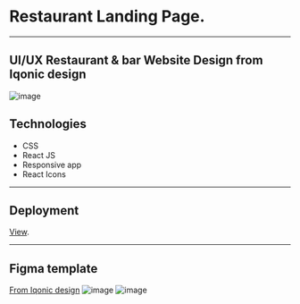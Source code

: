 # Restaurant Landing Page.

---

## UI/UX Restaurant & bar  Website Design from Iqonic design 
![image](https://user-images.githubusercontent.com/88896840/214142469-38025d1c-6427-47ae-a4f2-b5d122c49b90.png)
## Technologies 
+ CSS
+ React JS 
+ Responsive app
+ React Icons

---

## Deployment
[View](https://anmaiden.github.io/restaurant-app/).

---

## Figma template 
[From Iqonic design](https://www.figma.com/file/yvClSI9AZBRX8UaaGEByF3/Modern-Ui%2FUx%3A-Gericht?node-id=53%3A2)
![image](https://user-images.githubusercontent.com/88896840/214147750-e7c2ca61-ff42-4549-8d9e-442556a9c16d.png)
![image](https://user-images.githubusercontent.com/88896840/214147200-dca0f090-77b1-4931-a924-9fbb9c92f0f1.png)

 


